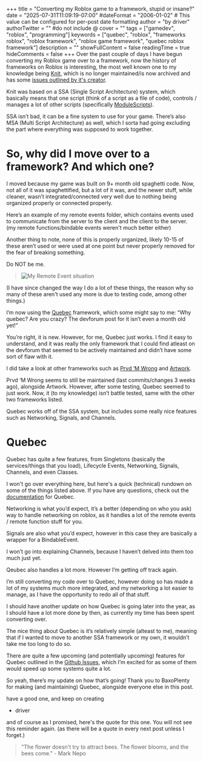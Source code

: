 +++
title = "Converting my Roblox game to a framework, stupid or insane?"
date = "2025-07-31T11:09:19-07:00"
#dateFormat = "2006-01-02" # This value can be configured for per-post date formatting
author = "by driver"
authorTwitter = "" #do not include @
cover = ""
tags = ["gamedev", "roblox", "programming"]
keywords = ["quebec", "roblox", "frameworks roblox", "roblox framework", "roblox game framework", "quebec roblox framework"]
description = ""
showFullContent = false
readingTime = true
hideComments = false
+++
Over the past couple of days I have begun converting my Roblox game over to a framework, now the history of frameworks on Roblox is interesting, the most well known one to my knowledge being [Knit](https://github.com/Sleitnick/Knit), which is no longer maintained/is now archived and has some [issues outlined by it's creator](https://scribe.rip/@sleitnick/knit-its-history-and-how-to-build-it-better-3100da97b36).

Knit was based on a SSA (Single Script Architecture) system, which basically means that one script (think of a script as a file of code), controls / manages a lot of other scripts (specifically [ModuleScripts](https://create.roblox.com/docs/reference/engine/classes/ModuleScript)).

SSA isn’t bad, it can be a fine system to use for your game. There’s also MSA (Multi Script Architecture) as well, which I sorta had going excluding the part where everything was supposed to work together.

# So, why did I move over to a framework? And which one?
I moved because my game was built on 9+ month old spaghetti code. Now, not all of it was spaghettified, but a lot of it was, and the newer stuff, while cleaner, wasn’t integrated/connected very well due to nothing being organized properly or connected properly.

Here’s an example of my remote events folder, which contains events used to communicate from the server to the client and the client to the server. (my remote functions/bindable events weren't much better either)

Another thing to note, none of this is properly organized, likely 10-15 of these aren’t used or were used at one point but never properly removed for the fear of breaking something.

Do NOT be me.

> 
> ![My Remote Event situation](/images/converting-my-game-to-a-framework/remotes.png)
>

(I have since changed the way I do a lot of these things, the reason why so many of these aren't used any more is due to testing code, among other things.)

I’m now using the [Quebec](https://devforum.roblox.com/t/framework-quebec-typed-roblox-game-framework/3810890) framework, which some might say to me: “Why quebec? Are you crazy? The devforum post for it isn’t even a month old yet!”

You’re right, it is new. However, for me, Quebec just works. I find it easy to understand, and it was really the only framework that I could find atleast on the devforum that seemed to be actively maintained and didn’t have some sort of flaw with it.

I did take a look at other frameworks such as [Prvd ‘M Wrong](https://devforum.roblox.com/t/next-generation-roblox-framework-prvd-m-wrong/3136463) and [Artwork](https://devforum.roblox.com/t/artwork-the-framework-for-roblox/3775984).

Prvd ‘M Wrong seems to still be maintained (last commits/changes 3 weeks ago), alongside Artwork. However, after some testing, Quebec seemed to just work.
Now, it (to my knowledge) isn’t battle tested, same with the other two frameworks listed.

Quebec works off of the SSA system, but includes some really nice features such as Networking, Signals, and Channels.

# Quebec

Quebec has quite a few features, from Singletons (basically the services/things that you load), Lifecycle Events, Networking, Signals, Channels, and even Classes.

I won't go over everything here, but here's a quick (technical) rundown on some of the things listed above. If you have any questions, check out the [documentation](https://baxoplenty.gitbook.io/quebec-docs/) for Quebec.

Networking is what you’d expect, it’s a better (depending on who you ask) way to handle networking on roblox, as it handles a lot of the remote events / remote function stuff for you.

Signals are also what you’d expect, however in this case they are basically a wrapper for a BindableEvent.

I won’t go into explaining Channels, because I haven’t delved into them too much just yet.

Qeubec also handles a lot more. However I’m getting off track again.

I’m still converting my code over to Quebec, however doing so has made a lot of my systems much more integrated, and my networking a lot easier to manage, as I have the opportunity to redo all of that stuff.

I should have another update on how Quebec is going later into the year, as I should have a lot more done by then, as currently my time has been spent converting over.

The nice thing about Quebec is it’s relatively simple (alteast to me), meaning that if I wanted to move to another SSA framework or my own, it wouldn’t take me too long to do so.

There are quite a few upcoming (and potentially upcoming) features for Quebec outlined in the [Github Issues](https://github.com/BaxoPlenty/quebec/issues), which I’m excited for as some of them would speed up some systems quite a lot.


So yeah, there’s my update on how that’s going!
Thank you to BaxoPlenty for making (and maintaining) Quebec, alongside everyone else in this post.

have a good one, and keep on creating

- driver

and of course as I promised, here's the quote for this one. You will not see this reminder again. (as there will be a quote in every next post unless I forget.)

> "The flower doesn't try to attract bees. The flower blooms, and the bees come."  - Mark Nepo